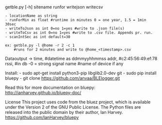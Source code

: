 getble.py [-h] sitename runfor writejson writecsv

    - locationName as string
    - runForMin as float #runtime in minutes 0 = one year, 1.5 = 1min 30sec
    - writeToJson as int 0=no 1=yes #write to .json file(s)
    - writeToCsv as int 0=no 1=yes #write to .csv file. Appends pr. run.
    - scanIntSec as int default=30

    ex: getble.py -l @home -r 2 -c 1 
        #runs for 2 minutes and write to @home_<timestamp>.csv

Dataoutput ->   time, #datetime as ddmmyyhhmmss 
                addr, #c2:45:56:49:ef:78
                rssi, #in db -0 = strong signal
                name  #name of device if any

Install:
    - sudo apt-get install python3-pip libglib2.0-dev git
    - sudo pip install bluepy
    - git clone https://github.com/anvaa/BLElogger.git

Read this for more documentation on bluepy: http://ianharvey.github.io/bluepy-doc/

License
This project uses code from the bluez project, which is available under the Version 2 of the GNU Public License. 
The Python files are released into the public domain by their author, Ian Harvey. https://github.com/IanHarvey/bluepy
